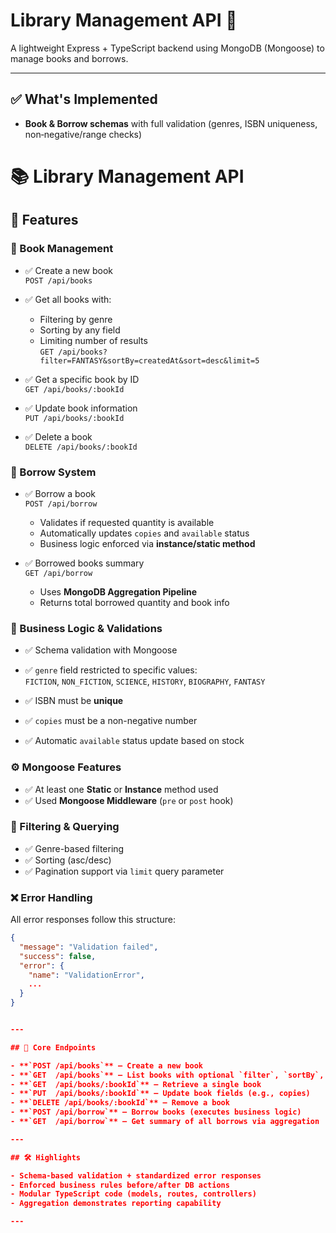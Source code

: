 # Library Management API 🚀

A lightweight Express + TypeScript backend using MongoDB (Mongoose) to manage books and borrows.

---

## ✅ What's Implemented

- **Book & Borrow schemas** with full validation (genres, ISBN uniqueness, non‑negative/range checks)

# 📚 Library Management API

## 🚀 Features

### 📘 Book Management
- ✅ Create a new book  
  `POST /api/books`

- ✅ Get all books with:
  - Filtering by genre
  - Sorting by any field
  - Limiting number of results  
  `GET /api/books?filter=FANTASY&sortBy=createdAt&sort=desc&limit=5`

- ✅ Get a specific book by ID  
  `GET /api/books/:bookId`

- ✅ Update book information  
  `PUT /api/books/:bookId`

- ✅ Delete a book  
  `DELETE /api/books/:bookId`

### 🔄 Borrow System
- ✅ Borrow a book  
  `POST /api/borrow`
  - Validates if requested quantity is available
  - Automatically updates `copies` and `available` status
  - Business logic enforced via **instance/static method**

- ✅ Borrowed books summary  
  `GET /api/borrow`
  - Uses **MongoDB Aggregation Pipeline**
  - Returns total borrowed quantity and book info

### 🧠 Business Logic & Validations
- ✅ Schema validation with Mongoose
- ✅ `genre` field restricted to specific values:  
  `FICTION`, `NON_FICTION`, `SCIENCE`, `HISTORY`, `BIOGRAPHY`, `FANTASY`

- ✅ ISBN must be **unique**
- ✅ `copies` must be a non-negative number
- ✅ Automatic `available` status update based on stock

### ⚙️ Mongoose Features
- ✅ At least one **Static** or **Instance** method used
- ✅ Used **Mongoose Middleware** (`pre` or `post` hook)

### 🔎 Filtering & Querying
- ✅ Genre-based filtering
- ✅ Sorting (asc/desc)
- ✅ Pagination support via `limit` query parameter

### ❌ Error Handling
All error responses follow this structure:
```json
{
  "message": "Validation failed",
  "success": false,
  "error": {
    "name": "ValidationError",
    ...
  }
}


---

## 📌 Core Endpoints

- **`POST /api/books`** – Create a new book  
- **`GET  /api/books`** – List books with optional `filter`, `sortBy`, `sort`, `limit`  
- **`GET  /api/books/:bookId`** – Retrieve a single book  
- **`PUT  /api/books/:bookId`** – Update book fields (e.g., copies)  
- **`DELETE /api/books/:bookId`** – Remove a book  
- **`POST /api/borrow`** – Borrow books (executes business logic)  
- **`GET  /api/borrow`** – Get summary of all borrows via aggregation

---

## 🛠️ Highlights

- Schema-based validation + standardized error responses  
- Enforced business rules before/after DB actions  
- Modular TypeScript code (models, routes, controllers)  
- Aggregation demonstrates reporting capability

---



